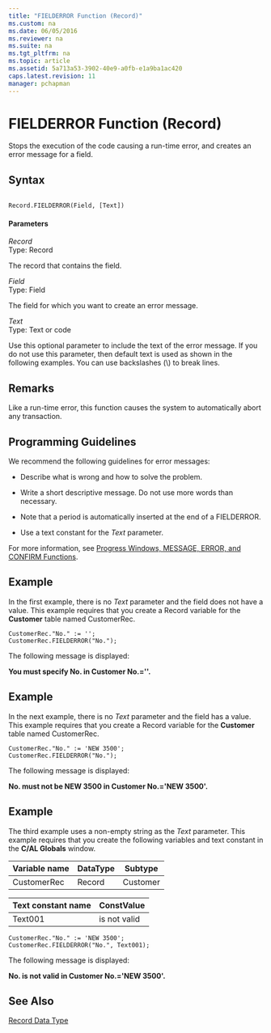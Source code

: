 ```yaml
---
title: "FIELDERROR Function (Record)"
ms.custom: na
ms.date: 06/05/2016
ms.reviewer: na
ms.suite: na
ms.tgt_pltfrm: na
ms.topic: article
ms.assetid: 5a713a53-3902-40e9-a0fb-e1a9ba1ac420
caps.latest.revision: 11
manager: pchapman
---
```

# FIELDERROR Function (Record)
Stops the execution of the code causing a run\-time error, and creates an error message for a field.  
  
## Syntax  
  
```  
  
Record.FIELDERROR(Field, [Text])  
```  
  
#### Parameters  
 *Record*  
 Type: Record  
  
 The record that contains the field.  
  
 *Field*  
 Type: Field  
  
 The field for which you want to create an error message.  
  
 *Text*  
 Type: Text or code  
  
 Use this optional parameter to include the text of the error message. If you do not use this parameter, then default text is used as shown in the following examples. You can use backslashes \(\\\) to break lines.  
  
## Remarks  
 Like a run\-time error, this function causes the system to automatically abort any transaction.  
  
## Programming Guidelines  
 We recommend the following guidelines for error messages:  
  
-   Describe what is wrong and how to solve the problem.  
  
-   Write a short descriptive message. Do not use more words than necessary.  
  
-   Note that a period is automatically inserted at the end of a FIELDERROR.  
  
-   Use a text constant for the *Text* parameter.  
  
 For more information, see [Progress Windows, MESSAGE, ERROR, and CONFIRM Functions](Progress-Windows--MESSAGE--ERROR--and-CONFIRM-Functions.md).  
  
## Example  
 In the first example, there is no *Text* parameter and the field does not have a value. This example requires that you create a Record variable for the **Customer** table named CustomerRec.  
  
```  
CustomerRec."No." := '';  
CustomerRec.FIELDERROR("No.");  
```  
  
 The following message is displayed:  
  
 **You must specify No. in Customer No.\=''.**  
  
## Example  
 In the next example, there is no *Text* parameter and the field has a value. This example requires that you create a Record variable for the **Customer** table named CustomerRec.  
  
```  
CustomerRec."No." := 'NEW 3500';  
CustomerRec.FIELDERROR("No.");  
```  
  
 The following message is displayed:  
  
 **No. must not be NEW 3500 in Customer No.\='NEW 3500'.**  
  
## Example  
 The third example uses a non\-empty string as the *Text* parameter. This example requires that you create the following variables and text constant in the **C\/AL Globals** window.  
  
|Variable name|DataType|Subtype|  
|-------------------|--------------|-------------|  
|CustomerRec|Record|Customer|  
  
|Text constant name|ConstValue|  
|------------------------|----------------|  
|Text001|is not valid|  
  
```  
CustomerRec."No." := 'NEW 3500';  
CustomerRec.FIELDERROR("No.", Text001);  
```  
  
 The following message is displayed:  
  
 **No. is not valid in Customer No.\='NEW 3500'.**  
  
## See Also  
 [Record Data Type](Record-Data-Type.md)